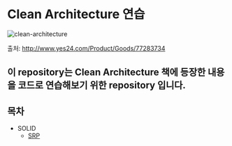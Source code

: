 # Clean Architecture 연습

![clean-architecture](http://image.yes24.com/goods/77283734/XL)



출처: http://www.yes24.com/Product/Goods/77283734
## 이 repository는 Clean Architecture 책에 등장한 내용을 코드로 연습해보기 위한 repository 입니다.

## 목차

- SOLID
    - [SRP](https://github.com/jewook3617/clean-architecture-practice/tree/master/SOLID/SRP)
